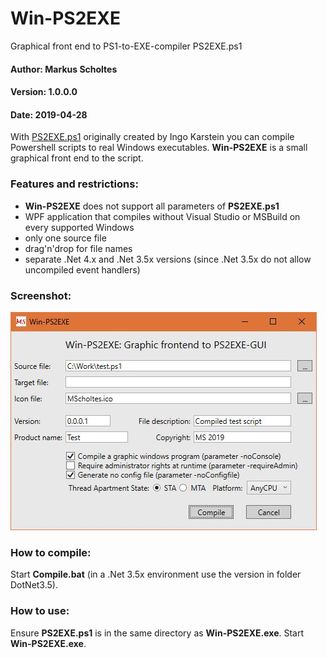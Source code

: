 # Win-PS2EXE
Graphical front end to PS1-to-EXE-compiler PS2EXE.ps1

#### Author: Markus Scholtes
#### Version: 1.0.0.0
#### Date: 2019-04-28

With [PS2EXE.ps1](https://gallery.technet.microsoft.com/PS2EXE-GUI-Convert-e7cb69d5) originally created by Ingo Karstein you can compile Powershell scripts to real Windows executables. **Win-PS2EXE** is a small graphical front end to the script. 

### Features and restrictions:
* **Win-PS2EXE** does not support all parameters of **PS2EXE.ps1**
* WPF application that compiles without Visual Studio or MSBuild on every supported Windows
* only one source file
* drag'n'drop for file names
* separate .Net 4.x and .Net 3.5x versions (since .Net 3.5x do not allow uncompiled event handlers)

### Screenshot:
![Screenshot](Screenshot.jpg)

### How to compile:
Start **Compile.bat** (in a .Net 3.5x environment use the version in folder DotNet3.5).

### How to use:
Ensure **PS2EXE.ps1** is in the same directory as **Win-PS2EXE.exe**.
Start **Win-PS2EXE.exe**.




